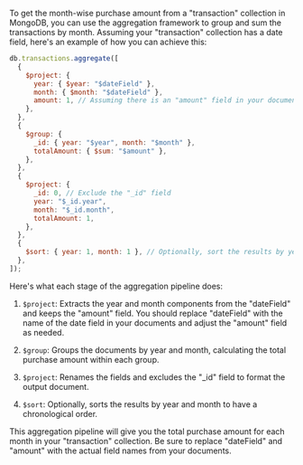 To get the month-wise purchase amount from a "transaction" collection in MongoDB, you can use the aggregation framework to group and sum the transactions by month. Assuming your "transaction" collection has a date field, here's an example of how you can achieve this:

```javascript
db.transactions.aggregate([
  {
    $project: {
      year: { $year: "$dateField" },
      month: { $month: "$dateField" },
      amount: 1, // Assuming there is an "amount" field in your documents
    },
  },
  {
    $group: {
      _id: { year: "$year", month: "$month" },
      totalAmount: { $sum: "$amount" },
    },
  },
  {
    $project: {
      _id: 0, // Exclude the "_id" field
      year: "$_id.year",
      month: "$_id.month",
      totalAmount: 1,
    },
  },
  {
    $sort: { year: 1, month: 1 }, // Optionally, sort the results by year and month
  },
]);
```

Here's what each stage of the aggregation pipeline does:

1. `$project`: Extracts the year and month components from the "dateField" and keeps the "amount" field. You should replace "dateField" with the name of the date field in your documents and adjust the "amount" field as needed.

2. `$group`: Groups the documents by year and month, calculating the total purchase amount within each group.

3. `$project`: Renames the fields and excludes the "\_id" field to format the output document.

4. `$sort`: Optionally, sorts the results by year and month to have a chronological order.

This aggregation pipeline will give you the total purchase amount for each month in your "transaction" collection. Be sure to replace "dateField" and "amount" with the actual field names from your documents.
